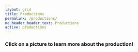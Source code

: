 ```yaml
---
layout: grid
title: Productions
permalink: /productions/
no_header_header_text: Productions
active: productions
---
```


<h3>Click on a picture to learn more about the production!</h3>